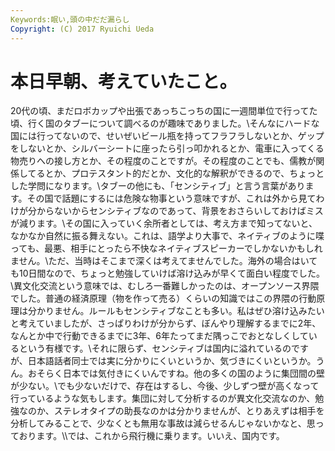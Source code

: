 ```yaml
---
Keywords:眠い,頭の中だだ漏らし
Copyright: (C) 2017 Ryuichi Ueda
---
```

# 本日早朝、考えていたこと。
20代の頃、まだロボカップや出張であっちこっちの国に一週間単位で行ってた頃、行く国のタブーについて調べるのが趣味でありました。\\そんなにハードな国には行ってないので、せいぜいビール瓶を持ってフラフラしないとか、ゲップをしないとか、シルバーシートに座ったら引っ叩かれるとか、電車に入ってくる物売りへの接し方とか、その程度のことですが。その程度のことでも、儒教が関係してるとか、プロテスタント的だとか、文化的な解釈ができるので、ちょっとした学問になります。\\タブーの他にも、「センシティブ」と言う言葉があります。その国で話題にするには危険な物事という意味ですが、これは外から見てわけが分からないからセンシティブなのであって、背景をおさらいしておけばミスが減ります。\\その国に入っていく余所者としては、考え方まで知ってないと、なかなか自然に振る舞えない。これは、語学より大事で、ネイティブのように喋っても、最悪、相手にとったら不快なネイティブスピーカーでしかないかもしれません。\\ただ、当時はそこまで深くは考えてませんでした。海外の場合はいても10日間なので、ちょっと勉強していけば溶け込みが早くて面白い程度でした。\\異文化交流という意味では、むしろ一番難しかったのは、オープンソース界隈でした。普通の経済原理（物を作って売る）くらいの知識ではこの界隈の行動原理は分かりません。ルールもセンシティブなことも多い。私はぜひ溶け込みたいと考えていましたが、さっぱりわけが分からず、ぼんやり理解するまでに2年、なんとか中で行動できるまでに3年、6年たってまだ隅っこでおとなしくしているという有様です。\\それに限らず、センシティブは国内に溢れているのですが、日本語話者同士では実に分かりにくいというか、気づきにくいというか。うん。おそらく日本では気付きにくいんですね。他の多くの国のように集団間の壁が少ない。\\でも少ないだけで、存在はするし、今後、少しずつ壁が高くなって行っているような気もします。集団に対して分析するのが異文化交流なのか、勉強なのか、ステレオタイプの助長なのかは分かりませんが、とりあえずは相手を分析してみることで、少なくとも無用な事故は減らせるんじゃないかなと、思っております。\\\では、これから飛行機に乗ります。いいえ、国内です。
